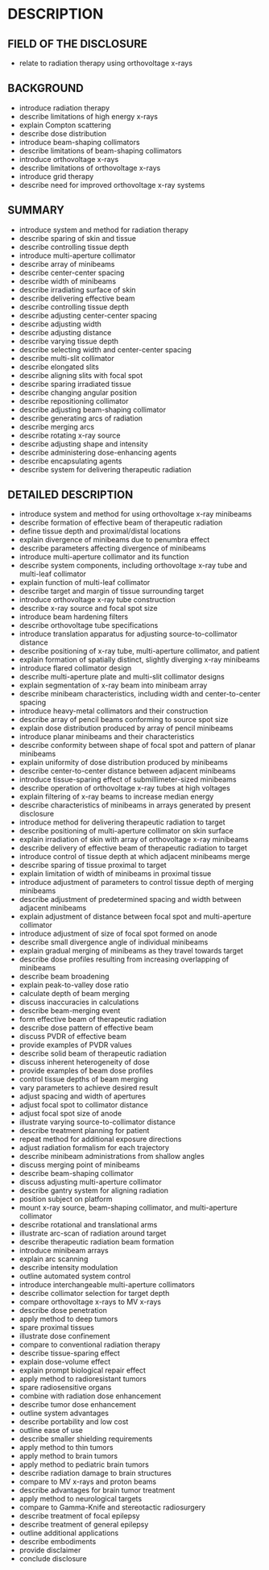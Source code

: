 # DESCRIPTION

## FIELD OF THE DISCLOSURE

- relate to radiation therapy using orthovoltage x-rays

## BACKGROUND

- introduce radiation therapy
- describe limitations of high energy x-rays
- explain Compton scattering
- describe dose distribution
- introduce beam-shaping collimators
- describe limitations of beam-shaping collimators
- introduce orthovoltage x-rays
- describe limitations of orthovoltage x-rays
- introduce grid therapy
- describe need for improved orthovoltage x-ray systems

## SUMMARY

- introduce system and method for radiation therapy
- describe sparing of skin and tissue
- describe controlling tissue depth
- introduce multi-aperture collimator
- describe array of minibeams
- describe center-center spacing
- describe width of minibeams
- describe irradiating surface of skin
- describe delivering effective beam
- describe controlling tissue depth
- describe adjusting center-center spacing
- describe adjusting width
- describe adjusting distance
- describe varying tissue depth
- describe selecting width and center-center spacing
- describe multi-slit collimator
- describe elongated slits
- describe aligning slits with focal spot
- describe sparing irradiated tissue
- describe changing angular position
- describe repositioning collimator
- describe adjusting beam-shaping collimator
- describe generating arcs of radiation
- describe merging arcs
- describe rotating x-ray source
- describe adjusting shape and intensity
- describe administering dose-enhancing agents
- describe encapsulating agents
- describe system for delivering therapeutic radiation

## DETAILED DESCRIPTION

- introduce system and method for using orthovoltage x-ray minibeams
- describe formation of effective beam of therapeutic radiation
- define tissue depth and proximal/distal locations
- explain divergence of minibeams due to penumbra effect
- describe parameters affecting divergence of minibeams
- introduce multi-aperture collimator and its function
- describe system components, including orthovoltage x-ray tube and multi-leaf collimator
- explain function of multi-leaf collimator
- describe target and margin of tissue surrounding target
- introduce orthovoltage x-ray tube construction
- describe x-ray source and focal spot size
- introduce beam hardening filters
- describe orthovoltage tube specifications
- introduce translation apparatus for adjusting source-to-collimator distance
- describe positioning of x-ray tube, multi-aperture collimator, and patient
- explain formation of spatially distinct, slightly diverging x-ray minibeams
- introduce flared collimator design
- describe multi-aperture plate and multi-slit collimator designs
- explain segmentation of x-ray beam into minibeam array
- describe minibeam characteristics, including width and center-to-center spacing
- introduce heavy-metal collimators and their construction
- describe array of pencil beams conforming to source spot size
- explain dose distribution produced by array of pencil minibeams
- introduce planar minibeams and their characteristics
- describe conformity between shape of focal spot and pattern of planar minibeams
- explain uniformity of dose distribution produced by minibeams
- describe center-to-center distance between adjacent minibeams
- introduce tissue-sparing effect of submillimeter-sized minibeams
- describe operation of orthovoltage x-ray tubes at high voltages
- explain filtering of x-ray beams to increase median energy
- describe characteristics of minibeams in arrays generated by present disclosure
- introduce method for delivering therapeutic radiation to target
- describe positioning of multi-aperture collimator on skin surface
- explain irradiation of skin with array of orthovoltage x-ray minibeams
- describe delivery of effective beam of therapeutic radiation to target
- introduce control of tissue depth at which adjacent minibeams merge
- describe sparing of tissue proximal to target
- explain limitation of width of minibeams in proximal tissue
- introduce adjustment of parameters to control tissue depth of merging minibeams
- describe adjustment of predetermined spacing and width between adjacent minibeams
- explain adjustment of distance between focal spot and multi-aperture collimator
- introduce adjustment of size of focal spot formed on anode
- describe small divergence angle of individual minibeams
- explain gradual merging of minibeams as they travel towards target
- describe dose profiles resulting from increasing overlapping of minibeams
- describe beam broadening
- explain peak-to-valley dose ratio
- calculate depth of beam merging
- discuss inaccuracies in calculations
- describe beam-merging event
- form effective beam of therapeutic radiation
- describe dose pattern of effective beam
- discuss PVDR of effective beam
- provide examples of PVDR values
- describe solid beam of therapeutic radiation
- discuss inherent heterogeneity of dose
- provide examples of beam dose profiles
- control tissue depths of beam merging
- vary parameters to achieve desired result
- adjust spacing and width of apertures
- adjust focal spot to collimator distance
- adjust focal spot size of anode
- illustrate varying source-to-collimator distance
- describe treatment planning for patient
- repeat method for additional exposure directions
- adjust radiation formalism for each trajectory
- describe minibeam administrations from shallow angles
- discuss merging point of minibeams
- describe beam-shaping collimator
- discuss adjusting multi-aperture collimator
- describe gantry system for aligning radiation
- position subject on platform
- mount x-ray source, beam-shaping collimator, and multi-aperture collimator
- describe rotational and translational arms
- illustrate arc-scan of radiation around target
- describe therapeutic radiation beam formation
- introduce minibeam arrays
- explain arc scanning
- describe intensity modulation
- outline automated system control
- introduce interchangeable multi-aperture collimators
- describe collimator selection for target depth
- compare orthovoltage x-rays to MV x-rays
- describe dose penetration
- apply method to deep tumors
- spare proximal tissues
- illustrate dose confinement
- compare to conventional radiation therapy
- describe tissue-sparing effect
- explain dose-volume effect
- explain prompt biological repair effect
- apply method to radioresistant tumors
- spare radiosensitive organs
- combine with radiation dose enhancement
- describe tumor dose enhancement
- outline system advantages
- describe portability and low cost
- outline ease of use
- describe smaller shielding requirements
- apply method to thin tumors
- apply method to brain tumors
- apply method to pediatric brain tumors
- describe radiation damage to brain structures
- compare to MV x-rays and proton beams
- describe advantages for brain tumor treatment
- apply method to neurological targets
- compare to Gamma-Knife and stereotactic radiosurgery
- describe treatment of focal epilepsy
- describe treatment of general epilepsy
- outline additional applications
- describe embodiments
- provide disclaimer
- conclude disclosure

